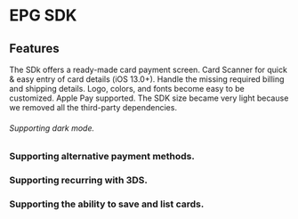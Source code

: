# EPG SDK

## Features
The SDk offers a ready-made card payment screen.
Card Scanner for quick & easy entry of card details (iOS 13.0+).
Handle the missing required billing and shipping details.
Logo, colors, and fonts become easy to be customized.
Apple Pay supported.
The SDK size became very light because we removed all the third-party dependencies.

###### Supporting dark mode.
### Supporting alternative payment methods.
### Supporting recurring with 3DS.
### Supporting the ability to save and list cards.

